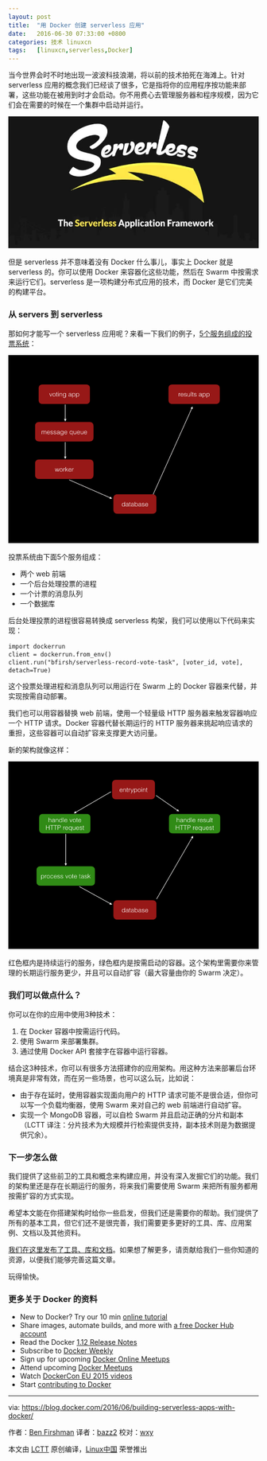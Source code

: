 ```yaml
---
layout: post
title:	"用 Docker 创建 serverless 应用"
date:	2016-06-30 07:33:00 +0800 
categories:	技术 linuxcn 
tags:	[linuxcn,serverless,Docker]
---
```



当今世界会时不时地出现一波波科技浪潮，将以前的技术拍死在海滩上。针对 serverless 应用的概念我们已经谈了很多，它是指将你的应用程序按功能来部署，这些功能在被用到时才会启动。你不用费心去管理服务器和程序规模，因为它们会在需要的时候在一个集群中启动并运行。


![](/Asserts/Images/album/201606/30/063721s2lgs7mh7n11wz7k.jpg)


但是 serverless 并不意味着没有 Docker 什么事儿，事实上 Docker 就是 serverless 的。你可以使用 Docker 来容器化这些功能，然后在 Swarm 中按需求来运行它们。serverless 是一项构建分布式应用的技术，而 Docker 是它们完美的构建平台。


### 从 servers 到 serverless


那如何才能写一个 serverless 应用呢？来看一下我们的例子，[5个服务组成的投票系统](https://github.com/docker/example-voting-app)：


![](/Asserts/Images/album/201606/30/063741zzzq6pb6lxgq9p1t.png)


投票系统由下面5个服务组成：


* 两个 web 前端
* 一个后台处理投票的进程
* 一个计票的消息队列
* 一个数据库


后台处理投票的进程很容易转换成 serverless 构架，我们可以使用以下代码来实现：



```
import dockerrun
client = dockerrun.from_env()
client.run("bfirsh/serverless-record-vote-task", [voter_id, vote], detach=True)

```

这个投票处理进程和消息队列可以用运行在 Swarm 上的 Docker 容器来代替，并实现按需自动部署。


我们也可以用容器替换 web 前端，使用一个轻量级 HTTP 服务器来触发容器响应一个 HTTP 请求。Docker 容器代替长期运行的 HTTP 服务器来挑起响应请求的重担，这些容器可以自动扩容来支撑更大访问量。


新的架构就像这样：


![](/Asserts/Images/album/201606/30/063741jqgtojt5jzqkoqli.png)


红色框内是持续运行的服务，绿色框内是按需启动的容器。这个架构里需要你来管理的长期运行服务更少，并且可以自动扩容（最大容量由你的 Swarm 决定）。


### 我们可以做点什么？


你可以在你的应用中使用3种技术：


1. 在 Docker 容器中按需运行代码。
2. 使用 Swarm 来部署集群。
3. 通过使用 Docker API 套接字在容器中运行容器。


结合这3种技术，你可以有很多方法搭建你的应用架构。用这种方法来部署后台环境真是非常有效，而在另一些场景，也可以这么玩，比如说：


* 由于存在延时，使用容器实现面向用户的 HTTP 请求可能不是很合适，但你可以写一个负载均衡器，使用 Swarm 来对自己的 web 前端进行自动扩容。
* 实现一个 MongoDB 容器，可以自检 Swarm 并且启动正确的分片和副本（LCTT 译注：分片技术为大规模并行检索提供支持，副本技术则是为数据提供冗余）。


### 下一步怎么做


我们提供了这些前卫的工具和概念来构建应用，并没有深入发掘它们的功能。我们的架构里还是存在长期运行的服务，将来我们需要使用 Swarm 来把所有服务都用按需扩容的方式实现。


希望本文能在你搭建架构时给你一些启发，但我们还是需要你的帮助。我们提供了所有的基本工具，但它们还不是很完善，我们需要更多更好的工具、库、应用案例、文档以及其他资料。


[我们在这里发布了工具、库和文档](https://github.com/bfirsh/serverless-docker)。如果想了解更多，请贡献给我们一些你知道的资源，以便我们能够完善这篇文章。


玩得愉快。


### 更多关于 Docker 的资料


* New to Docker? Try our 10 min [online tutorial](https://docs.docker.com/engine/understanding-docker/)
* Share images, automate builds, and more with [a free Docker Hub account](https://hub.docker.com/)
* Read the Docker [1.12 Release Notes](https://docs.docker.com/release-notes/)
* Subscribe to [Docker Weekly](https://www.docker.com/subscribe_newsletter/)
* Sign up for upcoming [Docker Online Meetups](http://www.meetup.com/Docker-Online-Meetup/)
* Attend upcoming [Docker Meetups](https://www.docker.com/community/meetup-groups)
* Watch [DockerCon EU 2015 videos](https://www.youtube.com/playlist?list=PLkA60AVN3hh87OoVra6MHf2L4UR9xwJkv)
* Start [contributing to Docker](https://docs.docker.com/contributing/contributing/)




---


via: <https://blog.docker.com/2016/06/building-serverless-apps-with-docker/>


作者：[Ben Firshman](https://blog.docker.com/author/bfirshman/) 译者：[bazz2](https://github.com/bazz2) 校对：[wxy](https://github.com/wxy)


本文由 [LCTT](https://github.com/LCTT/TranslateProject) 原创编译，[Linux中国](https://linux.cn/) 荣誉推出
